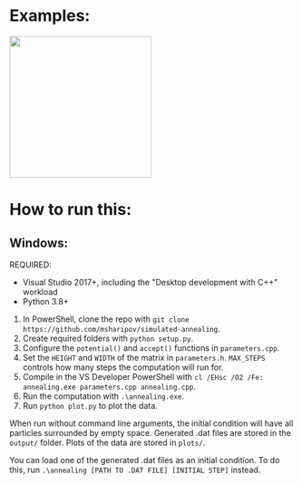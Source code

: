 # Examples:
<img src="https://media.giphy.com/media/v1.Y2lkPTc5MGI3NjExbWx3ODZ4dmlzYXZiNzc5aGgyc29heDlsemkzMW8xNmM1eTc3aXllNSZlcD12MV9pbnRlcm5hbF9naWZfYnlfaWQmY3Q9Zw/Qutj08QBhGEU77iz1P/source.gif" width="250" height="250">

# How to run this:

## Windows:
REQUIRED:
- Visual Studio 2017+, including the "Desktop development with C++" workload
- Python 3.8+

1. In PowerShell, clone the repo with `git clone https://github.com/msharipov/simulated-annealing`.
2. Create required folders with `python setup.py`.
3. Configure the `potential()` and `accept()` functions in `parameters.cpp`.
4. Set the `HEIGHT` and `WIDTH` of the matrix in `parameters.h`. `MAX_STEPS` controls how many steps the computation will run for.
5. Compile in the VS Developer PowerShell with `cl /EHsc /O2 /Fe: annealing.exe parameters.cpp annealing.cpp`.
6. Run the computation with `.\annealing.exe`.
7. Run `python plot.py` to plot the data.

When run without command line arguments, the initial condition will have all
particles surrounded by empty space. Generated .dat files are stored in the
`output/` folder. Plots of the data are stored in `plots/`.

You can load one of the generated .dat files as an initial condition. To do this,
run `.\annealing [PATH TO .DAT FILE] [INITIAL STEP]` instead.
